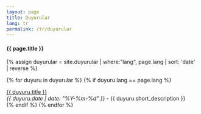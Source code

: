 ```yaml
---
layout: page
title: Duyurular
lang: tr
permalink: /tr/duyurular
---
```


<h4>{{ page.title }}</h4>

{% assign duyurular = site.duyurular | where:"lang", page.lang | sort: 'date' | reverse %}

{% for duyuru in duyurular %}
  {% if duyuru.lang == page.lang %}
<div class="d-flex align-items-stretch pb-2">
    <div><i class="bx bx-chevron-right"></i></div>
    <div class="article">
        <div>
        <a href="{{ site.baseurl }}{{ duyuru.permalink }}">{{ duyuru.title }}</a>
        </div>
        <div class="small">
        <span class="small text-muted text"><em>{{ duyuru.date | date: "%Y-%m-%d" }}</em></span> -
        {{ duyuru.short_description }}
        </div>
    </div>
</div>
  {% endif %}
{% endfor %}
